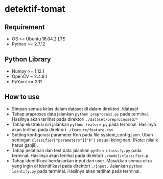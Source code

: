 # detektif-tomat
## Requirement
* OS >= Ubuntu 16.04.2 LTS
* Python >= 2.7.12
## Python Library
* Numpy >= 1.12.1
* OpenCV ~ 2.4.9.1
* PyYaml >= 3.11

## How to use
* Simpan semua kelas dalam dataset di dalam direktori ./dataset
* Tahap praproses data jalankan `python preprocess.py` pada terminal. Hasilnya akan terlihat pada direktori `./dataset/preprocessed/*`
* Tahap ekstraksi ciri jalankan `python feature.py` pada terminal. Hasilnya akan terlihat pada direktori `./feature/feature.csv`
* Setting konfigurasi parameter Knn pada file system_config.json. Ubah settingan `classifier["parameters"]["k"]` sesuai keinginan. (Note: nilai k harus ganjil).
* Tahap pelatihan dan test data jalankan `python classify.py` pada terminal. Hasilnya akan terlihat pada direktori `./model/classifier.p`
* Tahap identifikasi berdasarkan input dari user. Masukkan semua citra yang ingin di identifikasi pada direktori `./input.` Jalankan `python identify.py` pada terminal. Hasilnya akan terlihat pada terminal.